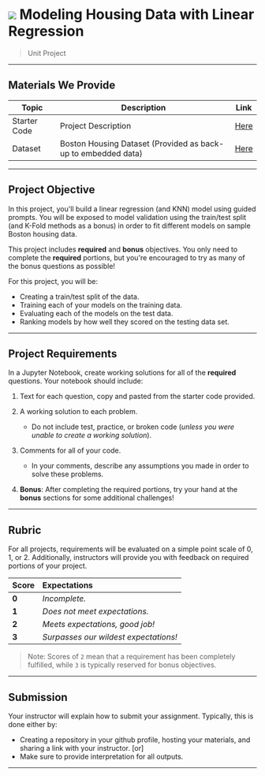 # ![](https://ga-dash.s3.amazonaws.com/production/assets/logo-9f88ae6c9c3871690e33280fcf557f33.png) Modeling Housing Data with Linear Regression

> Unit Project

---

## Materials We Provide

| Topic | Description | Link |
| --- | --- | --- |
| Starter Code | Project Description | [Here](./linreg-knn-project.ipynb) |
| Dataset | Boston Housing Dataset (Provided as back-up to embedded data)| [Here](./data/boston_data.csv) |


---

## Project Objective

In this project, you'll build a linear regression (and KNN) model using guided prompts. You will be exposed to model validation using the train/test split (and K-Fold methods as a bonus) in order to fit different models on sample Boston housing data. 

This project includes **required** and **bonus** objectives. You only need to complete the **required** portions, but you're encouraged to try as many of the bonus questions as possible!

For this project, you will be:
  - Creating a train/test split of the data.
  - Training each of your models on the training data.
  - Evaluating each of the models on the test data.
  - Ranking models by how well they scored on the testing data set.

---

## Project Requirements

In a Jupyter Notebook, create working solutions for all of the **required** questions. Your notebook should include:

1. Text for each question, copy and pasted from the starter code provided.
2. A working solution to each problem.
   - Do not include test, practice, or broken code (*unless you were unable to create a working solution*).
3. Comments for all of your code.
   - In your comments, describe any assumptions you made in order to solve these problems.

4. **Bonus**: After completing the required portions, try your hand at the **bonus** sections for some additional challenges!


---

## Rubric

For all projects, requirements will be evaluated on a simple point scale of 0, 1, or 2. Additionally, instructors will provide you with feedback on required portions of your project.

Score | Expectations
:--- | :---
**0** | _Incomplete._
**1** | _Does not meet expectations._
**2** | _Meets expectations, good job!_
**3** | _Surpasses our wildest expectations!_

> Note: Scores of `2` mean that a requirement has been completely fulfilled, while `3` is typically reserved for bonus objectives.


---


## Submission

Your instructor will explain how to submit your assignment. Typically, this is done either by:

- Creating a repository in your github profile, hosting your materials, and sharing a link with your instructor. [or]
- Make sure to provide interpretation for all outputs.

---
